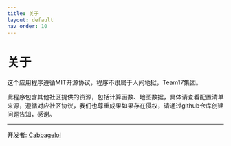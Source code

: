 ```yaml
---
title: 关于
layout: default
nav_order: 10
---
```


# 关于

这个应用程序遵循MIT开源协议，程序不隶属于人间地狱，Team17集团。

此程序包含其他社区提供的资源，包括计算函数、地图数据，具体请查看配置清单来源，遵循对应社区协议，我们也尊重成果如果存在侵权，请通过github仓库创建问题告知，感谢。

----

开发者:
[Cabbagelol](https://cabbagelol.net)